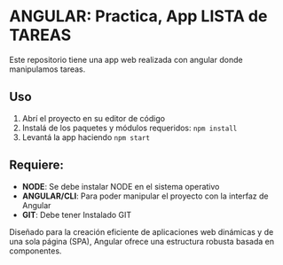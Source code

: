 
# ANGULAR: Practica, App LISTA de TAREAS

Este repositorio tiene una app web realizada con angular donde manipulamos tareas.

## Uso


1.  Abrí el proyecto en su editor de código
2.  Instalá de los paquetes y módulos requeridos: `npm install`
3. Levantá la app haciendo `npm start`

## Requiere:

-   **NODE**: Se debe instalar NODE en el sistema operativo
-   **ANGULAR/CLI**: Para poder manipular el proyecto con la interfaz de Angular
-   **GIT**: Debe tener Instalado GIT



Diseñado para la creación eficiente de aplicaciones web dinámicas y de una sola página (SPA), Angular ofrece una estructura robusta basada en componentes. 


